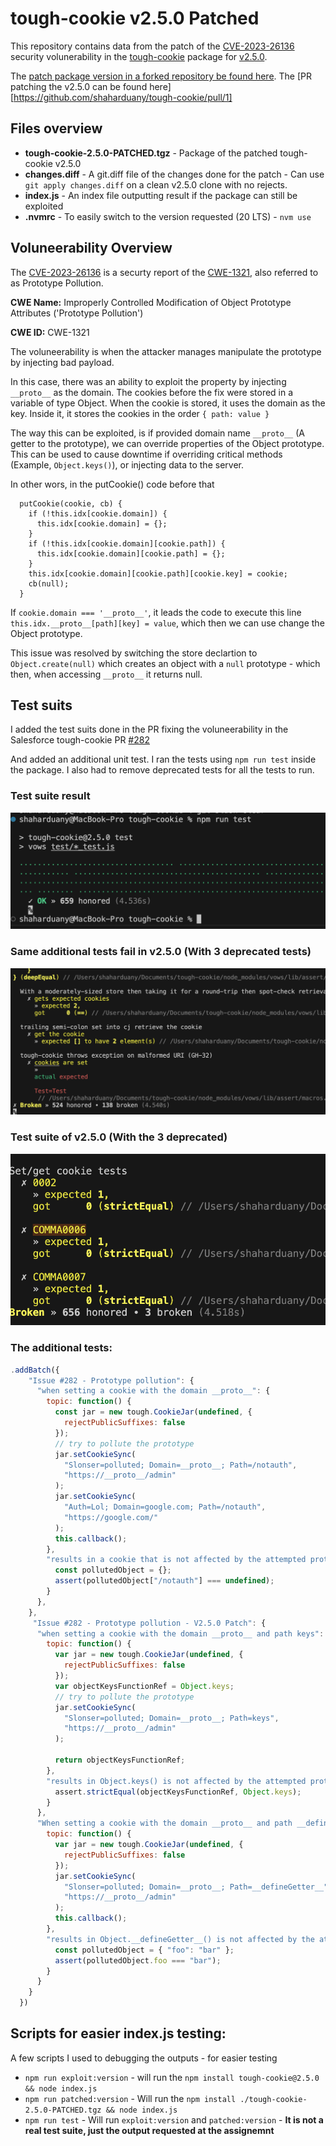 # tough-cookie v2.5.0 Patched

This repository contains data from the patch of the [CVE-2023-26136](https://nvd.nist.gov/vuln/detail/CVE-2023-26136) security volunerability in the  [tough-cookie](https://github.com/salesforce/tough-cookie) package for [v2.5.0](https://github.com/salesforce/tough-cookie/tree/v2.5.0).

The [patch package version in a forked repository be found here](https://github.com/shaharduany/tough-cookie/tree/v2.5.0-PATCHED).
The [PR patching the v2.5.0 can be found here][https://github.com/shaharduany/tough-cookie/pull/1]

## Files overview

* **tough-cookie-2.5.0-PATCHED.tgz** - Package of the patched tough-cookie v2.5.0
* **changes.diff** - A git.diff file of the changes done for the patch - Can use `git apply changes.diff` on a clean v2.5.0 clone with no rejects.
* **index.js** - An index file outputting result if the package can still be exploited
* **.nvmrc** - To easily switch to the version requested (20 LTS) - `nvm use`

## Voluneerability Overview

The [CVE-2023-26136](https://nvd.nist.gov/vuln/detail/CVE-2023-26136) is a securty report of the [CWE-1321](https://cwe.mitre.org/data/definitions/1321.html), also referred to as Prototype Pollution.

**CWE Name:** Improperly Controlled Modification of Object Prototype Attributes ('Prototype Pollution')

**CWE ID:** CWE-1321

The voluneerability is when the attacker manages manipulate the prototype by injecting bad payload.

In this case, there was an ability to exploit the property by injecting `__proto__` as the domain.
The cookies before the fix were stored in a variable of type Object.
When the cookie is stored, it uses the domain as the key.
Inside it, it stores the cookies in the order
`{ path: value }` 

The way this can be exploited, is if provided domain name `__proto__` (A getter to the prototype), we can override properties of the Object prototype.
This can be used to cause downtime if overriding critical methods (Example, `Object.keys()`), or injecting data to the server.

In other wors, in the putCookie() code before that

```
  putCookie(cookie, cb) {
    if (!this.idx[cookie.domain]) {
      this.idx[cookie.domain] = {};
    }
    if (!this.idx[cookie.domain][cookie.path]) {
      this.idx[cookie.domain][cookie.path] = {};
    }
    this.idx[cookie.domain][cookie.path][cookie.key] = cookie;
    cb(null);
  }
```

If `cookie.domain === '__proto__'`, it leads the code to execute this line `this.idx.__proto__[path][key] = value`, which then we can use change the Object prototype.

This issue was resolved by switching the store declartion to `Object.create(null)` which creates an object with a `null` prototype - which then, when accessing `__proto__` it returns null.

## Test suits

I added the test suits done in the PR fixing the voluneerability in the Salesforce tough-cookie PR [#282](https://github.com/salesforce/tough-cookie/pull/283)

And added an additional unit test.
I ran the tests using `npm run test` inside the package.
I also had to remove deprecated tests for all the tests to run.

### Test suite result

![Test suite passing image](./screenshots//test-suite.png)

### Same additional tests fail in v2.5.0 (With 3 deprecated tests)

![Test suite fail with many errors](./screenshots//test-suite-with-additiona-tests.png)

### Test suite of v2.5.0 (With the 3 deprecated)

![Test suite v2.5.0 all pass but 3](./screenshots//test-suite-v2.5.0.png)


### The additional tests:

```js
.addBatch({
    "Issue #282 - Prototype pollution": {
      "when setting a cookie with the domain __proto__": {
        topic: function() {
          const jar = new tough.CookieJar(undefined, {
            rejectPublicSuffixes: false
          });
          // try to pollute the prototype
          jar.setCookieSync(
            "Slonser=polluted; Domain=__proto__; Path=/notauth",
            "https://__proto__/admin"
          );
          jar.setCookieSync(
            "Auth=Lol; Domain=google.com; Path=/notauth",
            "https://google.com/"
          );
          this.callback();
        },
        "results in a cookie that is not affected by the attempted prototype pollution": function() {
          const pollutedObject = {};
          assert(pollutedObject["/notauth"] === undefined);
        }
      },
    },
     "Issue #282 - Prototype pollution - V2.5.0 Patch": {
      "when setting a cookie with the domain __proto__ and path keys": {
        topic: function() {
          var jar = new tough.CookieJar(undefined, {
            rejectPublicSuffixes: false
          });
          var objectKeysFunctionRef = Object.keys;
          // try to pollute the prototype
          jar.setCookieSync(
            "Slonser=polluted; Domain=__proto__; Path=keys",
            "https://__proto__/admin"
          );
          
          return objectKeysFunctionRef;
        },
        "results in Object.keys() is not affected by the attempted prototype pollution": function(objectKeysFunctionRef) {
          assert.strictEqual(objectKeysFunctionRef, Object.keys);
        }
      },
      "When setting a cookie with the domain __proto__ and path __defineGetter__": {
        topic: function() {
          var jar = new tough.CookieJar(undefined, {
            rejectPublicSuffixes: false
          });
          jar.setCookieSync(
            "Slonser=polluted; Domain=__proto__; Path=__defineGetter__",
            "https://__proto__/admin"
          );
          this.callback();
        },
        "results in Object.__defineGetter__() is not affected by the attempted prototype pollution": function() {
          const pollutedObject = { "foo": "bar" };
          assert(pollutedObject.foo === "bar");
        }
      }
    }
  })
  ```


## Scripts for easier index.js testing:

A few scripts I used to debugging the outputs - for easier testing

* `npm run exploit:version` - will run the `npm install tough-cookie@2.5.0 && node index.js`
* `npm run patched:version` - Will run the `npm install ./tough-cookie-2.5.0-PATCHED.tgz && node index.js`
* `npm run test` - Will run `exploit:version` and `patched:version` - **It is not a real test suite, just the output requested at the assignemnt**